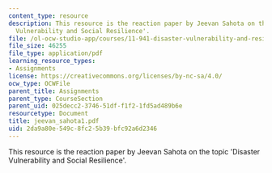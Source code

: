 ```yaml
---
content_type: resource
description: This resource is the reaction paper by Jeevan Sahota on the topic 'Disaster
  Vulnerability and Social Resilience'.
file: /ol-ocw-studio-app/courses/11-941-disaster-vulnerability-and-resilience-spring-2005/2da9a80e549c8fc25b39bfc92a6d2346_jeevan_sahota1.pdf
file_size: 46255
file_type: application/pdf
learning_resource_types:
- Assignments
license: https://creativecommons.org/licenses/by-nc-sa/4.0/
ocw_type: OCWFile
parent_title: Assignments
parent_type: CourseSection
parent_uid: 025decc2-3746-51df-f1f2-1fd5ad489b6e
resourcetype: Document
title: jeevan_sahota1.pdf
uid: 2da9a80e-549c-8fc2-5b39-bfc92a6d2346
---
```

This resource is the reaction paper by Jeevan Sahota on the topic 'Disaster Vulnerability and Social Resilience'.